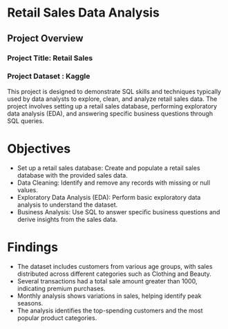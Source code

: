 # Retail Sales Data Analysis
## Project Overview
### Project Title: Retail Sales 
### Project Dataset : Kaggle
This project is designed to demonstrate SQL skills and techniques typically used by data analysts to explore, clean, and analyze retail sales data. The project involves setting up a retail sales database, performing exploratory data analysis (EDA), and answering specific business questions through SQL queries.
# Objectives
+ Set up a retail sales database: Create and populate a retail sales database with the provided sales data.
+ Data Cleaning: Identify and remove any records with missing or null values.
+ Exploratory Data Analysis (EDA): Perform basic exploratory data analysis to understand the dataset.
+ Business Analysis: Use SQL to answer specific business questions and derive insights from the sales data.
# Findings
+ The dataset includes customers from various age groups, with sales distributed across different categories such as Clothing and Beauty.
+ Several transactions had a total sale amount greater than 1000, indicating premium purchases.
+ Monthly analysis shows variations in sales, helping identify peak seasons.
+ The analysis identifies the top-spending customers and the most popular product categories.
